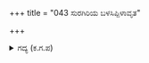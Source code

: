 +++
title = "043 ಸುರಗಿರಿಯ ಬಳಸಿಪ್ಪಿಳಾವೃತ"

+++

<details><summary>ಗದ್ಯ (ಕ.ಗ.ಪ) </summary>

43. ಮೇರುಪರ್ವತವನ್ನು ಬಳಸಿರುವ ಇಳಾವೃತ ವರುಷದ ಪೂರ್ವದಲ್ಲಿ ಮಾಲ್ಯವತವೆಂಬ ಪರ್ವತವಿದ್ದು, ಸಮುದ್ರಪರ್ಯಂತ ಅದು ಹರಡಿದೆ. ಭದ್ರಾಶ್ವ ವರುಷದ ಪಶ್ಚಿಮದಲ್ಲಿ ಗಂಧಮಾದನದಿಂದ ತೊಡಗಿ ಪಶ್ಚಿಮ ಸಮುದ್ರದವರೆಗಿರುವುದು ಕೇತುಮಾಲ ವರ್ಷವೆನಿಸಿದೆ.
</details>
